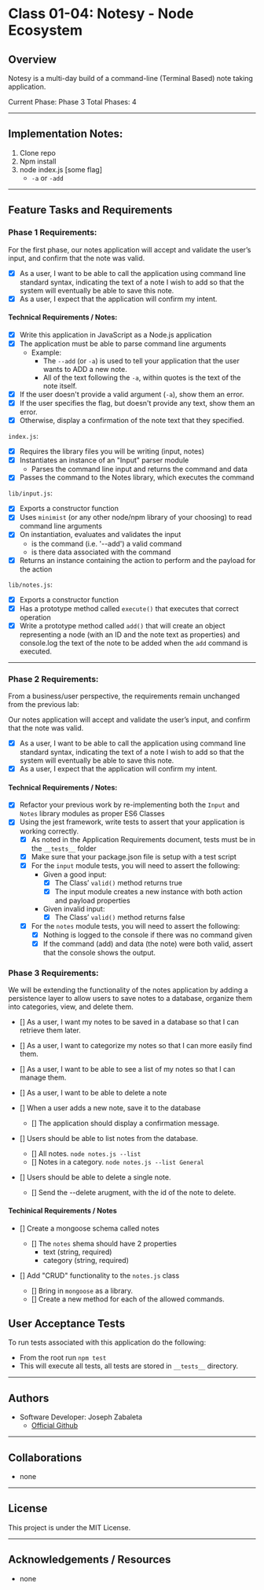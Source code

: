 # Class 01-04: Notesy - Node Ecosystem

## Overview
Notesy is a multi-day build of a command-line (Terminal Based) note taking application.

Current Phase: Phase 3
Total Phases: 4

---

## Implementation Notes:
1. Clone repo
2. Npm install
3. node index.js [some flag]
    - `-a` or `-add`
---

## Feature Tasks and Requirements

### Phase 1 Requirements:
For the first phase, our notes application will accept and validate the user’s input, and confirm that the note was valid.
- [x] As a user, I want to be able to call the application using command line standard syntax, indicating the text of a note I wish to add so that the system will eventually be able to save this note.
- [x] As a user, I expect that the application will confirm my intent.

#### Technical Requirements / Notes:

- [x] Write this application in JavaScript as a Node.js application
- [x] The application must be able to parse command line arguments
    - Example:
        - The `--add` (or `-a`) is used to tell your application that the user wants to ADD a new note.
        - All of the text following the `-a`, within quotes is the text of the note itself.
- [x] If the user doesn't provide a valid argument (`-a`), show them an error.
- [x] If the user specifies the flag, but doesn't provide any text, show them an error.
- [x] Otherwise, display a confirmation of the note text that they specified.

`index.js`:
- [x] Requires the library files you will be writing (input, notes)
- [x] Instantiates an instance of an "Input" parser module
    - Parses the command line input and returns the command and data
- [x] Passes the command to the Notes library, which executes the command

`lib/input.js`:
- [x] Exports a constructor function
- [x] Uses `minimist` (or any other node/npm library of your choosing) to read command line arguments
- [x] On instantiation, evaluates and validates the input
    - is the command (i.e. '--add') a valid command
    - is there data associated with the command
- [x] Returns an instance containing the action to perform and the payload for the action

`lib/notes.js`:
- [x] Exports a constructor function
- [x] Has a prototype method called `execute()` that executes that correct operation
- [x] Write a prototype method called `add()` that will create an object representing a node (with an ID and the note text as properties) and console.log the text of the note to be added when the `add` command is executed.

---

### Phase 2 Requirements:

From a business/user perspective, the requirements remain unchanged from the previous lab:

Our notes application will accept and validate the user’s input, and confirm that the note was valid.
- [x] As a user, I want to be able to call the application using command line standard syntax, indicating the text of a note I wish to add so that the system will eventually be able to save this note.
- [x] As a user, I expect that the application will confirm my intent.

#### Technical Requirements / Notes:

- [x] Refactor your previous work by re-implementing both the `Input` and `Notes` library modules as proper ES6 Classes
- [x] Using the jest framework, write tests to assert that your application is working correctly.
    - [x] As noted in the Application Requirements document, tests must be in the `__tests__` folder
    - [x] Make sure that your package.json file is setup with a test script
    - [x] For the `input` module tests, you will need to assert the following:
        - Given a good input:
            - [x] The Class’ `valid()` method returns true
            - [x] The input module creates a new instance with both action and payload properties
        - Given invalid input:
            - [x] The Class’ `valid()` method returns false
    - [x] For the `notes` module tests, you will need to assert the following:
        - [x] Nothing is logged to the console if there was no command given
        - [x] If the command (add) and data (the note) were both valid, assert that the console shows the output.

### Phase 3 Requirements:
We will be extending the functionality of the notes application by adding a persistence layer to allow users to save notes to a database, organize them into categories, view, and delete them.

- [] As a user, I want my notes to be saved in a database so that I can retrieve them later.
- [] As a user, I want to categorize my notes so that I can more easily find them.
- [] As a user, I want to be able to see a list of my notes so that I can manage them.
- [] As a user, I want to be able to delete a note

- [] When a user adds a new note, save it to the database
    - [] The application should display a confirmation message.

- [] Users should be able to list notes from the database.
    - [] All notes. `node notes.js --list`
    - [] Notes in a category. `node notes.js --list General`

- [] Users should be able to delete a single note.
    - [] Send the --delete arugment, with the id of the note to delete.

#### Techinical Requirements / Notes
- [] Create a mongoose schema called notes
    - [] The `notes` shema should have 2 properties
        - text (string, required)
        - category (string, required)

- [] Add "CRUD" functionality to the `notes.js` class
    - [] Bring in `mongoose` as a library.
    - [] Create a new method for each of the allowed commands.

## User Acceptance Tests
To run tests associated with this application do the following:
- From the root run `npm test`
- This will execute all tests, all tests are stored in `__tests__` directory.
---

## Authors
- Software Developer: Joseph Zabaleta
  - [Official Github](https://github.com/joseph-zabaleta)

---

## Collaborations
- none

---

## License
This project is under the MIT License.

---

## Acknowledgements / Resources
- none
